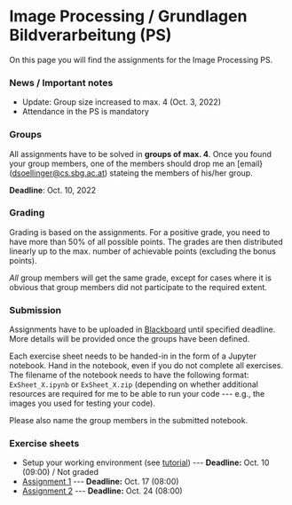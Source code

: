 # Image Processing / Grundlagen Bildverarbeitung (PS)



On this page you will find the assignments for the Image Processing PS.



### News / Important notes

- Update: Group size increased to max. 4 (Oct. 3, 2022)
- Attendance in the PS is mandatory



### Groups

All assignments have to be solved in **groups of max. 4**. Once you found your group members, one of the members should drop me an [email}(dsoellinger@cs.sbg.ac.at) stateing the members of his/her group.

**Deadline**: Oct. 10, 2022



### Grading

Grading is based on the assignments. For a positive grade, you need to have more than 50% of all possible points. The grades are then distributed linearly up to the max. number of achievable points (excluding the bonus points).

*All* group members will get the same grade, except for cases where it is obvious that group members did not participate to the required extent.



### Submission

Assignments have to be uploaded in [Blackboard](https://elearn.sbg.ac.at/ultra) until specified deadline. More details will be provided once the groups have been defined.

Each exercise sheet needs to be handed-in in the form of a Jupyter notebook. Hand in the notebook, even if you do not complete all exercises.
The filename of the notebook needs to have the following format: `ExSheet_X.ipynb` or `ExSheet_X.zip` (depending on whether additional resources are required for me to be able to run your code --- e.g., the images you used for testing your code).

Please also name the group members in the submitted notebook.


### Exercise sheets

- Setup your working environment (see [tutorial](install_instructions.md)) --- **Deadline:** Oct. 10 (09:00)  / Not graded
- [Assignment 1](Assignment_1/Exercise_Sheet_1.md) --- **Deadline:** Oct. 17 (08:00)
- [Assignment 2](Assignment_2/Exercise_Sheet_2.md) --- **Deadline:** Oct. 24 (08:00)
